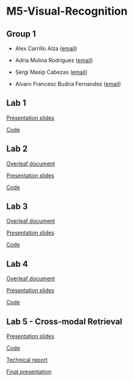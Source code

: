 # M5-Visual-Recognition


## Group 1

- Alex Carrillo Alza ([email](mailto:21alexth@gmail.com))

- Adria Molina Rodriguez ([email](mailto:amolina@cvc.uab.cat))

- Sergi Masip Cabezas ([email](mailto:sergi.masip@autonoma.cat))

- Alvaro Francesc Budria Fernandez ([email](mailto:alvaro.francesc.budria@estudiantat.upc.edu))


## Lab 1

[Presentation slides](https://docs.google.com/presentation/d/1N0aDFoihjSk5I_r0FaBP8MKEkNiQIScsjYzAy7u0WtA/edit?usp=sharing)

[Code](week1/readme.md)


## Lab 2

[Overleaf document](https://www.overleaf.com/read/wczvtbgkzmtz)

[Presentation slides](https://docs.google.com/presentation/d/1C0G-nqxH_7CE-lY5INbEw5qNCo7IHPPgs7JmohEAivA/edit?usp=sharing)

[Code](week2/readme.md)

## Lab 3

[Overleaf document](https://www.overleaf.com/read/wczvtbgkzmtz)

[Presentation slides](https://docs.google.com/presentation/d/1fATsuFsUoD_CjUBYmI8Pr8WGOHp-kMw_m_ujcg-kkGQ/edit?usp=sharing)

[Code](week3/readme.md)

## Lab 4

[Overleaf document](https://www.overleaf.com/read/wczvtbgkzmtz)

[Presentation slides](https://docs.google.com/presentation/d/1Nc-LMoexcwWQh2YC-LRhskNEfGTeSG66W5IjuYabq2U/edit?usp=sharing)

[Code](week4/readme.md)

## Lab 5 - Cross-modal Retrieval

[Presentation slides](https://docs.google.com/presentation/d/1gfIFUH8qz5ue8yad1Zp9mZdpseCHdp4RkYCZdrdq--A/edit?usp=sharing)

[Code](week5/readme.md)

[Technical report](https://www.overleaf.com/read/wczvtbgkzmtz)

[Final presentation](https://docs.google.com/presentation/d/1jS4Ydrra-toQ_fmQwdTkZ_Q3XWInqgFt3ttHvXt8ryc/edit?usp=sharing)
